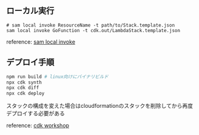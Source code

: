 ## ローカル実行

```shell
# sam local invoke ResourceName -t path/to/Stack.template.json
sam local invoke GoFunction -t cdk.out/LambdaStack.template.json
```

reference: [sam local invoke](https://docs.aws.amazon.com/ja_jp/serverless-application-model/latest/developerguide/sam-cli-command-reference-sam-local-invoke.html)

## デプロイ手順

```sh
npm run build # linux向けにバイナリビルド
npx cdk synth
npx cdk diff
npx cdk deploy
```

スタックの構成を変えた場合はcloudformationのスタックを削除してから再度デプロイする必要がある

reference: [cdk workshop](https://cdkworkshop.com/20-typescript.html)
